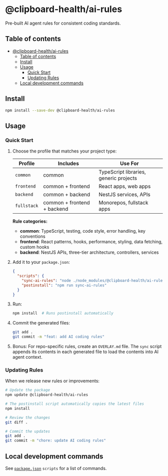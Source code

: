 # @clipboard-health/ai-rules

Pre-built AI agent rules for consistent coding standards.

## Table of contents

- [@clipboard-health/ai-rules](#clipboard-healthai-rules)
  - [Table of contents](#table-of-contents)
  - [Install](#install)
  - [Usage](#usage)
    - [Quick Start](#quick-start)
    - [Updating Rules](#updating-rules)
  - [Local development commands](#local-development-commands)

## Install

```bash
npm install --save-dev @clipboard-health/ai-rules
```

## Usage

### Quick Start

1. Choose the profile that matches your project type:

   | Profile     | Includes                    | Use For                                |
   | ----------- | --------------------------- | -------------------------------------- |
   | `common`    | common                      | TypeScript libraries, generic projects |
   | `frontend`  | common + frontend           | React apps, web apps                   |
   | `backend`   | common + backend            | NestJS services, APIs                  |
   | `fullstack` | common + frontend + backend | Monorepos, fullstack apps              |

   **Rule categories:**
   - **common**: TypeScript, testing, code style, error handling, key conventions
   - **frontend**: React patterns, hooks, performance, styling, data fetching, custom hooks
   - **backend**: NestJS APIs, three-tier architecture, controllers, services

2. Add it to your `package.json`:

   ```json
   {
     "scripts": {
       "sync-ai-rules": "node ./node_modules/@clipboard-health/ai-rules/scripts/sync.js [PROFILE_NAME]",
       "postinstall": "npm run sync-ai-rules"
     }
   }
   ```

3. Run:

   ```bash
   npm install  # Runs postinstall automatically
   ```

4. Commit the generated files:

   ```bash
   git add .
   git commit -m "feat: add AI coding rules"
   ```

5. Bonus: For repo-specific rules, create an `OVERLAY.md` file. The `sync` script appends its contents in each generated file to load the contents into AI agent context.

### Updating Rules

When we release new rules or improvements:

```bash
# Update the package
npm update @clipboard-health/ai-rules

# The postinstall script automatically copies the latest files
npm install

# Review the changes
git diff .

# Commit the updates
git add .
git commit -m "chore: update AI coding rules"
```

## Local development commands

See [`package.json`](./package.json) `scripts` for a list of commands.
